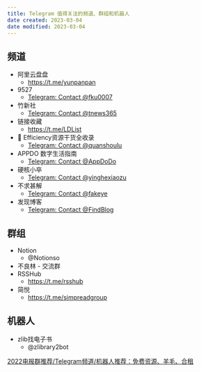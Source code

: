 ```yaml
---
title: Telegram 值得关注的频道、群组和机器人
date created: 2023-03-04
date modified: 2023-03-04
---
```


## 频道

- 阿里云盘盘
	- https://t.me/yunpanpan
- 9527
	- [Telegram: Contact @fku0007](https://t.me/fku0007)
- 竹新社
	- [Telegram: Contact @tnews365](https://t.me/tnews365)
- 链接收藏
	- https://t.me/LDList
- 🎉 Efficiency资源干货全收录
	- [Telegram: Contact @quanshoulu](https://t.me/quanshoulu)
- APPDO 数字生活指南
	- [Telegram: Contact @AppDoDo](https://t.me/AppDoDo)
- 硬核小卒
	- [Telegram: Contact @yinghexiaozu](https://t.me/yinghexiaozu)
- 不求甚解
	- [Telegram: Contact @fakeye](https://t.me/fakeye)
- 发现博客
	- [Telegram: Contact @FindBlog](https://t.me/FindBlog)

## 群组

- Notion
	- @Notionso
- 不良林 - 交流群
- RSSHub
	- https://t.me/rsshub
- 简悦
	- https://t.me/simpreadgroup

## 机器人

- zlib找电子书
	- @zlibrary2bot


[2022电报群推荐/Telegram频道/机器人推荐：免费资源、羊毛、合租](https://pandavpnpro.com/blog/zh-cn/telegram-group-channel-bot)